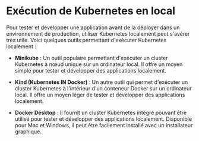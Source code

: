 # Exécution de Kubernetes en local

Pour tester et développer une application avant de la déployer dans un environnement de production, utiliser Kubernetes localement peut s'avérer très utile. Voici quelques outils permettant d'exécuter Kubernetes localement :

- **Minikube** : Un outil populaire permettant d'exécuter un cluster Kubernetes à nœud unique sur un ordinateur local. Il offre un moyen simple pour tester et développer des applications localement.

- **Kind (Kubernetes IN Docker)** : Un autre outil qui permet d'exécuter un cluster Kubernetes à l'intérieur d'un conteneur Docker sur un ordinateur local. Il offre un moyen léger de tester et développer des applications localement.

- **Docker Desktop** : Il fournit un cluster Kubernetes intégré pouvant être utilisé pour tester et développer des applications localement. Disponible pour Mac et Windows, il peut être facilement installé avec un installateur graphique.
